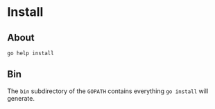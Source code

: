 # Install

## About

`go help install`

## Bin

The `bin` subdirectory of the `GOPATH` contains everything `go install` will generate.
